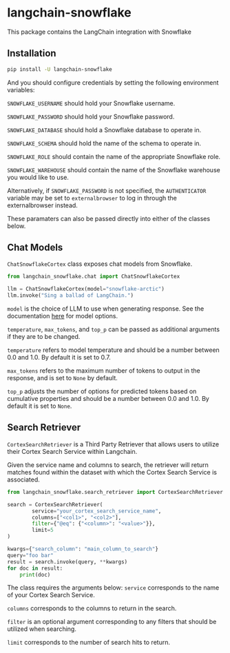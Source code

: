 # langchain-snowflake

This package contains the LangChain integration with Snowflake

## Installation

```bash
pip install -U langchain-snowflake
```

And you should configure credentials by setting the following environment variables:

`SNOWFLAKE_USERNAME` should hold your Snowflake username.

`SNOWFLAKE_PASSWORD` should hold your Snowflake password.

`SNOWFLAKE_DATABASE` should hold a Snowflake database to operate in.

`SNOWFLAKE_SCHEMA` should hold the name of the schema to operate in.

`SNOWFLAKE_ROLE` should contain the name of the appropriate Snowflake role.

`SNOWFLAKE_WAREHOUSE` should contain the name of the Snowflake warehouse you would like to use.

Alternatively, if `SNOWFLAKE_PASSWORD` is not specified, the `AUTHENTICATOR` variable may be set to `externalbrowser` to log in through the externalbrowser instead.

These paramaters can also be passed directly into either of the classes below.

## Chat Models

`ChatSnowflakeCortex` class exposes chat models from Snowflake.

```python
from langchain_snowflake.chat import ChatSnowflakeCortex

llm = ChatSnowflakeCortex(model="snowflake-arctic")
llm.invoke("Sing a ballad of LangChain.")
```

`model` is the choice of LLM to use when generating response. See the documentation [here](https://docs.snowflake.com/en/sql-reference/functions/complete-snowflake-cortex) for model options.

`temperature`, `max_tokens`, and `top_p` can be passed as additional arguments if they are to be changed.

`temperature` refers to model temperature and should be a number between 0.0 and 1.0. By default it is set to 0.7.

 `max_tokens` refers to the maximum number of tokens to output in the response, and is set to `None` by default.
 
`top_p` adjusts the number of options for predicted tokens based on cumulative properties and should be a number between 0.0 and 1.0. By default it is set to `None`.

## Search Retriever
`CortexSearchRetriever` is a Third Party Retriever that allows users to utilize their Cortex Search Service within Langchain.

Given the service name and columns to search, the retriever will return matches found within the dataset with which the Cortex Search Service is associated.

```python
from langchain_snowflake.search_retriever import CortexSearchRetriever

search = CortexSearchRetriever(
        service="your_cortex_search_service_name",
        columns=["<col1>", "<col2>"],
        filter={"@eq": {"<column>": "<value>"}},
        limit=5
)

kwargs={"search_column": "main_column_to_search"}
query="foo bar"
result = search.invoke(query, **kwargs)
for doc in result:
    print(doc)
```

The class requires the arguments below:
`service` corresponds to the name of your Cortex Search Service.

`columns` corresponds to the columns to return in the search.

`filter` is an optional argument corresponding to any filters that should be utilized when searching.

`limit` corresponds to the number of search hits to return.
